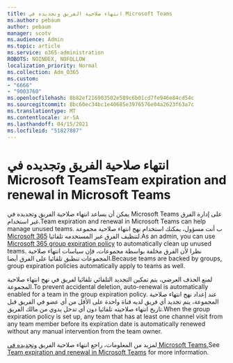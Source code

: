 ```yaml
---
title: انتهاء صلاحية الفريق وتجديده في Microsoft Teams
ms.author: pebaum
author: pebaum
manager: scotv
ms.audience: Admin
ms.topic: article
ms.service: o365-administration
ROBOTS: NOINDEX, NOFOLLOW
localization_priority: Normal
ms.collection: Adm_O365
ms.custom:
- "6666"
- "9003760"
ms.openlocfilehash: 8b82ef216903502e589c6b01cd7fe946e84cd54c
ms.sourcegitcommit: 8bc60ec34bc1e40685e3976576e04a2623f63a7c
ms.translationtype: MT
ms.contentlocale: ar-SA
ms.lasthandoff: 04/15/2021
ms.locfileid: "51827887"
---
```

# <a name="team-expiration-and-renewal-in-microsoft-teams"></a><span data-ttu-id="0ac08-102">انتهاء صلاحية الفريق وتجديده في Microsoft Teams</span><span class="sxs-lookup"><span data-stu-id="0ac08-102">Team expiration and renewal in Microsoft Teams</span></span>

<span data-ttu-id="0ac08-103">يمكن أن يساعد انتهاء صلاحية الفريق وتجديده في Microsoft Teams على إدارة الفرق غير استخدام.</span><span class="sxs-lookup"><span data-stu-id="0ac08-103">Team expiration and renewal in Microsoft Teams can help manage unused teams.</span></span> <span data-ttu-id="0ac08-104">ب أنت مسؤول، يمكنك استخدام نهج انتهاء صلاحية مجموعة  [Microsoft 365](https://docs.microsoft.com/microsoft-365/admin/create-groups/office-365-groups-expiration-policy)  لتنظيف الفرق غير المستخدمه تلقائيا.</span><span class="sxs-lookup"><span data-stu-id="0ac08-104">As an admin, you can use  [Microsoft 365 group expiration policy](https://docs.microsoft.com/microsoft-365/admin/create-groups/office-365-groups-expiration-policy)  to automatically clean up unused teams.</span></span> <span data-ttu-id="0ac08-105">نظرا لأن الفرق مخلفة بواسطة مجموعات، فإن سياسات انتهاء صلاحية المجموعات تنطبق تلقائيا على الفرق أيضا.</span><span class="sxs-lookup"><span data-stu-id="0ac08-105">Because teams are backed by groups, group expiration policies automatically apply to teams as well.</span></span>

<span data-ttu-id="0ac08-106">لمنع الحذف العرضي، يتم تمكين التجديد التلقائي تلقائيا لفريق في نهج انتهاء صلاحية المجموعة.</span><span class="sxs-lookup"><span data-stu-id="0ac08-106">To prevent accidental deletion, auto-renewal is automatically enabled for a team in the group expiration policy.</span></span> <span data-ttu-id="0ac08-107">عند إعداد نهج انتهاء صلاحية المجموعة، يتم تجديد أي فريق لديه قناة واحدة على الأقل من أي عضو في الفريق قبل تاريخ انتهاء صلاحيته تلقائيا دون أي تدخل يدوي من مالك الفريق.</span><span class="sxs-lookup"><span data-stu-id="0ac08-107">When the group expiration policy is set up, any team that has at least one channel visit from any team member before its expiration date is automatically renewed without any manual intervention from the team owner.</span></span>  

<span data-ttu-id="0ac08-108">لمزيد من المعلومات، راجع انتهاء صلاحية الفريق [وتجديده في Microsoft Teams.](https://docs.microsoft.com/microsoftteams/team-expiration-renewal)</span><span class="sxs-lookup"><span data-stu-id="0ac08-108">See  [Team expiration and renewal in Microsoft Teams](https://docs.microsoft.com/microsoftteams/team-expiration-renewal)  for more information.</span></span>
